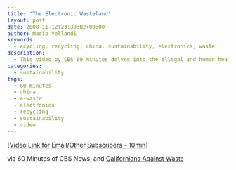 ```yaml
---
title: "The Electronic Wasteland"
layout: post
date: 2008-11-12T23:39:02+00:00
author: Mario Vellandi
keywords:
  - ecycling, recycling, china, sustainability, electronics, waste
description:
  - This video by CBS 60 Minutes delves into the illegal and human health damaging, electronic recycling industry abroad.
categories:
  - sustainability
tags:
  - 60 minutes
  - china
  - e-waste
  - electronics
  - recycling
  - sustainability
  - video
---
```

<a rel="nofollow" title="CBS 60 Minutes Report - The Electronic Wasteland" href="http://www.cbsnews.com/video/watch/?id=4586903n">[Video Link for Email/Other Subscribers &#8211; 10min]</a>

via 60 Minutes of CBS News, and <a rel="nofollow" href="http://www.cawrecycles.org/whats_new/recycling_news/nov9_ewasterecycling">Californians Against Waste</a>

